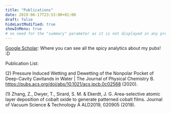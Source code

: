 ```yaml
---
title: "Publications"
date: 2019-06-17T23:53:00+01:00
draft: false
hideLastModified: true
showInMenu: true
# no need for the "summary" parameter as it is not displayed in any previews
---
```


[Google Scholar][1]: Where you can see all the spicy analytics about my pubs! :D

[1]: https://scholar.google.com/citations?user=lf5JueMAAAAJ&hl=en

Publication List:

(2)  Pressure Induced Wetting and Dewetting of the Nonpolar Pocket of Deep-Cavity Cavitands in Water | The Journal of Physical Chemistry B. https://pubs.acs.org/doi/abs/10.1021/acs.jpcb.0c02568 (2020).

(1)  Zhang, Z., Dwyer, T., Sirard, S. M. & Ekerdt, J. G. Area-selective atomic layer deposition of cobalt oxide to generate patterned cobalt films. Journal of Vacuum Science & Technology A ALD2019, 020905 (2019).
